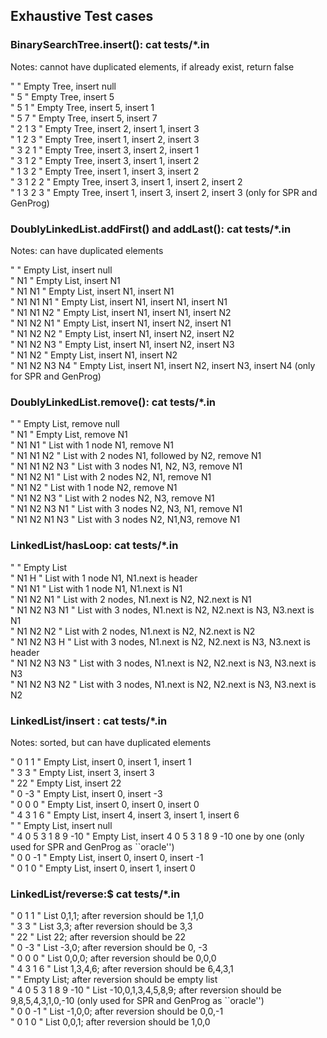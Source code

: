 ## Exhaustive Test cases

### BinarySearchTree.insert(): cat tests/*.in

Notes: cannot have duplicated elements, if already exist, return false

" "           Empty Tree, insert null          
" 5 "         Empty Tree, insert 5              
" 5 1 "       Empty Tree, insert 5, insert 1               
" 5 7 "       Empty Tree, insert 5, insert 7            
" 2 1 3 "     Empty Tree, insert 2, insert 1, insert 3              
" 1 2 3 "     Empty Tree, insert 1, insert 2, insert 3          
" 3 2 1 "     Empty Tree, insert 3, insert 2, insert 1          
" 3 1 2 "     Empty Tree, insert 3, insert 1, insert 2          
" 1 3 2 "     Empty Tree, insert 1, insert 3, insert 2           
" 3 1 2 2 "   Empty Tree, insert 3, insert 1, insert 2, insert 2          
" 1 3 2 3 "   Empty Tree, insert 1, insert 3, insert 2, insert 3  (only for SPR and GenProg)          

### DoublyLinkedList.addFirst() and addLast(): cat tests/*.in

Notes: can have duplicated elements

" "             Empty List, insert null          
" N1 "          Empty List, insert N1                       
" N1 N1 "       Empty List, insert N1, insert N1          
" N1 N1 N1 "    Empty List, insert N1, insert N1, insert N1             
" N1 N1 N2 "    Empty List, insert N1, insert N1, insert N2          
" N1 N2 N1 "    Empty List, insert N1, insert N2, insert N1          
" N1 N2 N2 "    Empty List, insert N1, insert N2, insert N2          
" N1 N2 N3 "    Empty List, insert N1, insert N2, insert N3          
" N1 N2 "       Empty List, insert N1, insert N2          
" N1 N2 N3 N4 " Empty List, insert N1, insert N2, insert N3, insert N4   (only for SPR and GenProg)          

### DoublyLinkedList.remove():  cat tests/*.in

" "                Empty List, remove null          
" N1 "             Empty List, remove N1          
" N1 N1 "          List with 1 node N1, remove N1          
" N1 N1 N2 "       List with 2 nodes N1, followed by N2, remove N1           
" N1 N1 N2 N3 "    List with 3 nodes N1, N2, N3, remove N1          
" N1 N2 N1 "       List with 2 nodes N2, N1, remove N1          
" N1 N2 "          List with 1 node N2, remove N1          
" N1 N2 N3 "       List with 2 nodes N2, N3, remove N1          
" N1 N2 N3 N1 "    List with 3 nodes N2, N3, N1, remove N1          
" N1 N2 N1 N3 "    List with 3 nodes N2, N1,N3, remove N1          


### LinkedList/hasLoop: cat tests/*.in

" "                 Empty List            
" N1 H "            List with 1 node N1, N1.next is header          
" N1 N1 "           List with 1 node N1, N1.next is N1          
" N1 N2 N1 "        List with 2 nodes, N1.next is N2, N2.next is N1          
" N1 N2 N3 N1 "     List with 3 nodes, N1.next is N2, N2.next is N3, N3.next is N1          
" N1 N2 N2 "        List with 2 nodes, N1.next is N2, N2.next is N2          
" N1 N2 N3 H "      List with 3 nodes, N1.next is N2, N2.next is N3, N3.next is header          
" N1 N2 N3 N3 "     List with 3 nodes, N1.next is N2, N2.next is N3, N3.next is N3          
" N1 N2 N3 N2 "     List with 3 nodes, N1.next is N2, N2.next is N3, N3.next is N2          

### LinkedList/insert : cat tests/*.in

Notes: sorted, but can have duplicated elements

" 0 1 1 "          Empty List, insert 0, insert 1, insert 1           
" 3 3 "            Empty List, insert 3, insert 3          
" 22 "             Empty List, insert 22          
" 0 -3 "           Empty List, insert 0, insert -3          
" 0 0 0 "          Empty List, insert 0, insert 0, insert 0          
" 4 3 1 6 "        Empty List, insert 4, insert 3, insert 1, insert 6          
" "                Empty List, insert null          
" 4 0 5 3 1 8 9 -10 " Empty List, insert 4 0 5 3 1 8 9 -10 one by one (only used for SPR and GenProg as ``oracle'')          
" 0 0 -1 "         Empty List, insert 0, insert 0, insert -1               
" 0 1 0 "          Empty List, insert 0, insert 1, insert 0          


### LinkedList/reverse:$ cat tests/*.in

" 0 1 1 "          List 0,1,1;   after reversion should be 1,1,0          
" 3 3 "            List 3,3;     after reversion should be 3,3          
" 22 "             List 22;      after reversion should be 22          
" 0 -3 "           List -3,0;    after reversion should be 0, -3          
" 0 0 0 "          List 0,0,0;   after reversion should be 0,0,0          
" 4 3 1 6 "        List 1,3,4,6; after reversion should be 6,4,3,1          
" "                Empty List;   after reversion should be empty list          
" 4 0 5 3 1 8 9 -10 " List -10,0,1,3,4,5,8,9; after reversion should be 9,8,5,4,3,1,0,-10  (only used for SPR and GenProg as ``oracle'')          
" 0 0 -1 "         List -1,0,0;  after reversion should be 0,0,-1          
" 0 1 0 "          List 0,0,1;  after reversion should be 1,0,0          
